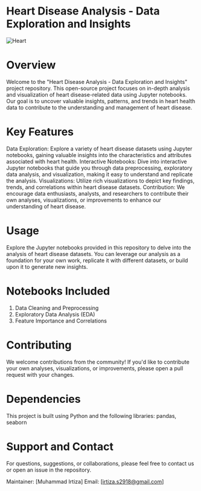 # Heart Disease Analysis - Data Exploration and Insights
![Heart](https://www.google.com/imgres?imgurl=https%3A%2F%2Fwww.narayanahealth.org%2Fblog%2Fwp-content%2Fuploads%2F2023%2F05%2Fpolotno-3-1-1.jpeg&tbnid=iW6Ck2kgV5I0TM&vet=12ahUKEwjBna-a1a-BAxU5pCcCHaEKCQEQMygEegQIARB8..i&imgrefurl=https%3A%2F%2Fwww.narayanahealth.org%2Fblog%2Fsymptoms-of-heart-disease-across-different-age-groups-and-genders%2F&docid=onNZcTD5vHp2gM&w=800&h=445&q=heart%20disease&ved=2ahUKEwjBna-a1a-BAxU5pCcCHaEKCQEQMygEegQIARB8)

# Overview
Welcome to the "Heart Disease Analysis - Data Exploration and Insights" project repository. This open-source project focuses on in-depth analysis and visualization of heart disease-related data using Jupyter notebooks. Our goal is to uncover valuable insights, patterns, and trends in heart health data to contribute to the understanding and management of heart disease.

# Key Features
Data Exploration: 
Explore a variety of heart disease datasets using Jupyter notebooks, gaining valuable insights into the characteristics and attributes associated with heart health.
Interactive Notebooks: Dive into interactive Jupyter notebooks that guide you through data preprocessing, exploratory data analysis, and visualization, making it easy to understand and replicate the analysis.
Visualizations: Utilize rich visualizations to depict key findings, trends, and correlations within heart disease datasets.
Contribution: We encourage data enthusiasts, analysts, and researchers to contribute their own analyses, visualizations, or improvements to enhance our understanding of heart disease.

# Usage
Explore the Jupyter notebooks provided in this repository to delve into the analysis of heart disease datasets. You can leverage our analysis as a foundation for your own work, replicate it with different datasets, or build upon it to generate new insights.

# Notebooks Included
1. Data Cleaning and Preprocessing
2. Exploratory Data Analysis (EDA)
3. Feature Importance and Correlations

# Contributing
We welcome contributions from the community! If you'd like to contribute your own analyses, visualizations, or improvements, please open a pull request with your changes.

# Dependencies
This project is built using Python and the following libraries:
pandas,
seaborn

# Support and Contact
For questions, suggestions, or collaborations, please feel free to contact us or open an issue in the repository.

Maintainer: [Muhammad Irtiza]
Email: [irtiza.s2918@gmail.com]
